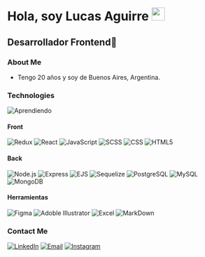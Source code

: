 <h1>Hola, soy Lucas Aguirre <img src="https://raw.githubusercontent.com/iampavangandhi/iampavangandhi/master/gifs/Hi.gif" width="30px"></h1>
<h2>Desarrollador Frontend🎨</h2>

### About Me

- Tengo 20 años y soy de Buenos Aires, Argentina.

### Technologies
![Aprendiendo](https://img.shields.io/badge/-Aprendiendo-333333?style=flat&label=%20%20%20&labelColor=orangered)

#### Front
![Redux](https://img.shields.io/badge/-Redux-orangered?style=flat&logo=redux)
![React](https://img.shields.io/badge/-React-333333?style=flat&logo=react)
![JavaScript](https://img.shields.io/badge/-JavaScript-333333?style=flat&logo=javascript)
![SCSS](https://img.shields.io/badge/-SCSS-333333?style=flat&logo=SASS&logoColor=CE6B9E)
![CSS](https://img.shields.io/badge/-CSS-333333?style=flat&logo=CSS3&logoColor=1572B6)
![HTML5](https://img.shields.io/badge/-HTML5-333333?style=flat&logo=HTML5)

#### Back

![Node.js](https://img.shields.io/badge/-Node.js-333333?style=flat&logo=node.js)
![Express](https://img.shields.io/badge/-Express-333333?style=flat&logo=express)
![EJS](https://img.shields.io/badge/-EJS-333333?style=flat&logo=ejs)
![Sequelize](https://img.shields.io/badge/-Sequelize-333333?style=flat&logo=sequelize)
![PostgreSQL](https://img.shields.io/badge/-PostgreSQL-333333?style=flat&logo=postgresql)
![MySQL](https://img.shields.io/badge/-MySQL-333333?style=flat&logo=mysql)
![MongoDB](https://img.shields.io/badge/-MongoDB-333333?style=flat&logo=mongodb)

#### Herramientas

![Figma](https://img.shields.io/badge/-Figma-333333?style=flat&logo=figma)
![Adoble Illustrator](https://img.shields.io/badge/-Illustrator-333333?style=flat&logo=adobeillustrator)
![Excel](https://img.shields.io/badge/-Excel-333333?style=flat&logo=microsoftexcel)
![MarkDown](https://img.shields.io/badge/-MarkDown-333333?style=flat&logo=markdown)

### Contact Me

<a href="https://www.linkedin.com/in/lucasagui2205/"><img alt="LinkedIn" src="https://img.shields.io/badge/LinkedIn-Lucas%20Aguirre-blue?style=flat-square&logo=linkedin"></a>
<a href="lucasagui2205@gmail.com"> <img alt="Email" src="https://img.shields.io/badge/Gmail-lucasagui2205@gmail.com-blue?style=flat-square&logo=gmail"></a>
<a href="https://www.instagram.com/lucasagui2205/"><img alt="Instagram" src="https://img.shields.io/badge/Instagram-lucasagui2205-blue?style=flat-square&logo=instagram"></a>
